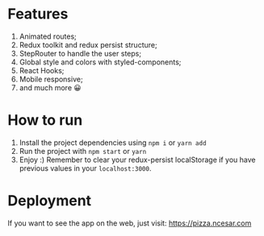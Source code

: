 # Features

1. Animated routes;
2. Redux toolkit and redux persist structure;
3. StepRouter to handle the user steps;
4. Global style and colors with styled-components;
5. React Hooks;
6. Mobile responsive;
7. and much more 😀

# How to run

1. Install the project dependencies using `npm i` or `yarn add`
2. Run the project with `npm start` or `yarn`
3. Enjoy :) Remember to clear your redux-persist localStorage if you have previous values in your `localhost:3000`. 

# Deployment
If you want to see the app on the web, just visit: https://pizza.ncesar.com
